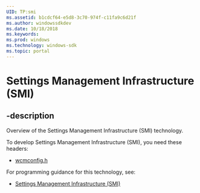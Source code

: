 ```yaml
---
UID: TP:smi
ms.assetid: b1cdcf64-e5d8-3c70-974f-c11fa9c6d21f
ms.author: windowssdkdev
ms.date: 10/18/2018
ms.keywords: 
ms.prod: windows
ms.technology: windows-sdk
ms.topic: portal
---
```


# Settings Management Infrastructure (SMI)

## -description

Overview of the Settings Management Infrastructure (SMI) technology.

To develop Settings Management Infrastructure (SMI), you need these headers:

 * [wcmconfig.h](../wcmconfig/index.md)

For programming guidance for this technology, see:
* [Settings Management Infrastructure (SMI)](/windows/desktop/smi)

